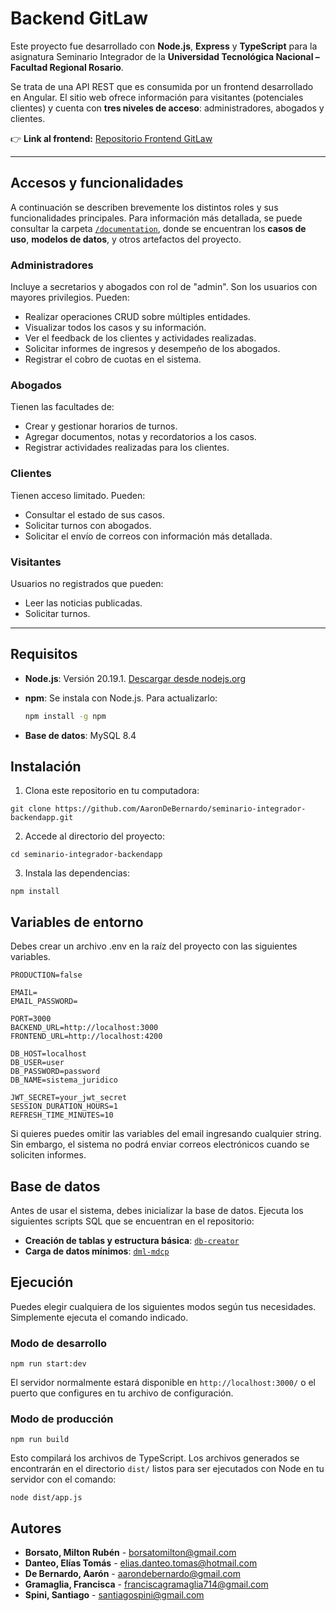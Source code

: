 # Backend GitLaw

Este proyecto fue desarrollado con **Node.js**, **Express** y **TypeScript** para la asignatura Seminario Integrador de la **Universidad Tecnológica Nacional – Facultad Regional Rosario**.

Se trata de una API REST que es consumida por un frontend desarrollado en Angular. El sitio web ofrece información para visitantes (potenciales clientes) y cuenta con **tres niveles de acceso**: administradores, abogados y clientes.

👉 **Link al frontend:** [Repositorio Frontend GitLaw](https://github.com/EliasDanteo/seminario-integrador-frontendapp.git)

---

## Accesos y funcionalidades

A continuación se describen brevemente los distintos roles y sus funcionalidades principales. Para información más detallada, se puede consultar la carpeta [`/documentation`](./documentation), donde se encuentran los **casos de uso**, **modelos de datos**, y otros artefactos del proyecto.

### Administradores

Incluye a secretarios y abogados con rol de "admin". Son los usuarios con mayores privilegios. Pueden:

- Realizar operaciones CRUD sobre múltiples entidades.
- Visualizar todos los casos y su información.
- Ver el feedback de los clientes y actividades realizadas.
- Solicitar informes de ingresos y desempeño de los abogados.
- Registrar el cobro de cuotas en el sistema.

### Abogados

Tienen las facultades de:

- Crear y gestionar horarios de turnos.
- Agregar documentos, notas y recordatorios a los casos.
- Registrar actividades realizadas para los clientes.

### Clientes

Tienen acceso limitado. Pueden:

- Consultar el estado de sus casos.
- Solicitar turnos con abogados.
- Solicitar el envío de correos con información más detallada.

### Visitantes

Usuarios no registrados que pueden:

- Leer las noticias publicadas.
- Solicitar turnos.

---

## Requisitos

- **Node.js**: Versión 20.19.1. [Descargar desde nodejs.org](https://nodejs.org/)
- **npm**: Se instala con Node.js. Para actualizarlo:

  ```bash
  npm install -g npm

  ```

- **Base de datos**: MySQL 8.4

## Instalación

1. Clona este repositorio en tu computadora:

```
git clone https://github.com/AaronDeBernardo/seminario-integrador-backendapp.git
```

2. Accede al directorio del proyecto:

```
cd seminario-integrador-backendapp
```

3. Instala las dependencias:

```
npm install
```

## Variables de entorno

Debes crear un archivo .env en la raíz del proyecto con las siguientes variables.

```
PRODUCTION=false

EMAIL=
EMAIL_PASSWORD=

PORT=3000
BACKEND_URL=http://localhost:3000
FRONTEND_URL=http://localhost:4200

DB_HOST=localhost
DB_USER=user
DB_PASSWORD=password
DB_NAME=sistema_juridico

JWT_SECRET=your_jwt_secret
SESSION_DURATION_HOURS=1
REFRESH_TIME_MINUTES=10
```

Si quieres puedes omitir las variables del email ingresando cualquier string. Sin embargo, el sistema no podrá enviar correos electrónicos cuando se soliciten informes.

## Base de datos

Antes de usar el sistema, debes inicializar la base de datos. Ejecuta los siguientes scripts SQL que se encuentran en el repositorio:

- **Creación de tablas y estructura básica**: [`db-creator`](./documentation/Base%20de%20Datos/db-creator.sql)
- **Carga de datos mínimos**: [`dml-mdcp`](./documentation/Base%20de%20Datos/dml-mdcp.sql)

## Ejecución

Puedes elegir cualquiera de los siguientes modos según tus necesidades. Simplemente ejecuta el comando indicado.

### Modo de desarrollo

```
npm run start:dev
```

El servidor normalmente estará disponible en `http://localhost:3000/` o el puerto que configures en tu archivo de configuración.

### Modo de producción

```
npm run build
```

Esto compilará los archivos de TypeScript. Los archivos generados se encontrarán en el directorio `dist/` listos para ser ejecutados con Node en tu servidor con el comando:

```
node dist/app.js

```

## Autores

- **Borsato, Milton Rubén** - <borsatomilton@gmail.com>
- **Danteo, Elías Tomás** - <elias.danteo.tomas@hotmail.com>
- **De Bernardo, Aarón** - <aarondebernardo@gmail.com>
- **Gramaglia, Francisca** - <franciscagramaglia714@gmail.com>
- **Spini, Santiago** - <santiagospini@gmail.com>
